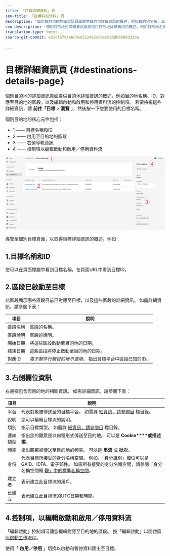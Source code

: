 ```yaml
---
title: 「目標詳細資料」頁
seo-title: 「目標詳細資料」頁
description: '個別目的地的詳細資訊頁面提供目的地詳細資訊的概述，例如目的地名稱、ID、對應至目的地的區段，以及編輯啟動和啟用和停用資料流的控制項。 '
seo-description: '個別目的地的詳細資訊頁面提供目的地詳細資訊的概述，例如目的地名稱、ID、對應至目的地的區段，以及編輯啟動和啟用和停用資料流的控制項。 '
translation-type: tm+mt
source-git-commit: e21cf6794e6c9ee522482cd9ccb95d66b06d330a

---
```



# 目標詳細資訊頁 {#destinations-details-page}

個別目的地的詳細資訊頁面提供目的地詳細資訊的概述，例如目的地名稱、ID、對應至目的地的區段，以及編輯啟動和啟用和停用資料流的控制項。 若要檢視這些詳細資訊，請 **前往「目標** > **瀏覽** 」，然後按一下您要使用的目標名稱。

個別目的地的核心元件包括：

* 1 —— 目標名稱和ID
* 2 —— 啟用至目的地的區段
* 3 —— 右側導軌資訊
* 4 —— 控制項以編輯啟動和啟用／停用資料流

![目標頁面編號](/help/rtcdp/destinations/assets/destination-page-numbered.png)

導覽至個別目標頁面，以取得目標詳細資訊的概述，例如：

## 1.目標名稱和ID

您可以在頁面標題中看到目標名稱，在頁面URL中看到目標ID。

## 2.區段已啟動至目標

此區段顯示哪些區段目前已對應至目標，以及這些區段的詳細資訊。 如需詳細資訊，請參閱下表：

| 項目 | 說明 |
---------|----------|
| 區段名稱 | 區段的名稱。 |
| 區段說明 | 區段的說明。 |
| 開始日期 | 將這些區段啟動至目的地的日期。 |
| 結束日期 | 這些區段將停止啟動至目的地的日期。 |
| 對應ID | *電子郵件行銷目的地不適用*。 指出目標平台中區段已知的ID。 |

## 3.右側欄位資訊

右邊欄包含您目的地的相關資訊。 如需詳細資訊，請參閱下表：

| 項目 | 說明 |
---------|----------|
| 平台 | 代表對象被傳送至的目標平台。 如需詳 [細資訊，請參閱目](/help/rtcdp/destinations/destinations-catalog.md) 標目錄。 |
| 說明 | 您可以編輯目標流的說明。 |
| 類別 | 指示目標類型。 如需詳 [細資訊，請參閱目](/help/rtcdp/destinations/destinations-catalog.md) 標目錄。 |
| 連線類型 | 指出您的觀眾是以何種形式傳送至目的地。 可以是 **Cookie****或描述檔**。 |
| 頻率 | 指出觀眾被傳送至目的地的頻率。 可以是 **串流** 或 **批次**。 |
| 身份 | 代表目標所接受的身分名稱空間。 例如，「身分識別」欄位可以是GAID、IDFA、電子郵件。 如需所有接受的身分名稱空間，請參閱「身分名稱空間概 [觀」中的標準名稱空間](../../identity-service/namespaces.md)。 |
| 建立者 | 表示建立此目標流的用戶。 |
| 已建立 | 表示建立此目標流的UTC日期和時間。 |

## 4.控制項，以編輯啟動和啟用／停用資料流

「編輯啟動」控制項可讓您編輯對應至目的地的區段。 按「編輯啟動」以開啟區 [段啟動工作流程](/help/rtcdp/destinations/activate-destinations.md)。

使用「 **啟用／停用** 」切換以啟動和暫停資料匯出至目標。